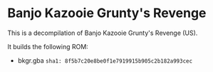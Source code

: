# Banjo Kazooie Grunty's Revenge
This is a decompilation of Banjo Kazooie Grunty's Revenge (US).

It builds the following ROM:
* bkgr.gba `sha1: 8f5b7c20e8be0f1e7919915b905c2b182a993cec`
